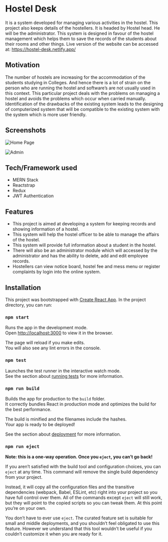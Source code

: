 # Hostel Desk

It is a system developed for managing various activities in the hostel. This project also keeps details of the hostellers. It is headed by Hostel head. He will be the administrator. This system is designed in favour of the hostel management which helps them to save the records of the students about their rooms and other things.
Live version of the website can be accessed at: https://hostel-desk.netlify.app/

## Motivation

The number of hostels are increasing for the accommodation of the students studying in Colleges. And hence there is a lot of strain on the person who are running the hostel and software’s are not usually used in this context. This particular project deals with the problems on managing a hostel and avoids the problems which occur when carried manually. Identification of the drawbacks of the existing system leads to the designing of computerized system that will be compatible to the existing system with the system which is more user friendly.

## Screenshots

![Home Page](https://github.com/bansaljatin05/Hostel-Management/blob/master/public/assets/home_page.png)

![Admin](https://github.com/bansaljatin05/Hostel-Management/blob/master/public/assets/admin.png)


## Tech/Framework used

- MERN Stack
- Reactstrap
- Redux
- JWT Authentication


## Features

- This project is aimed at developing a system for keeping records and showing information of a hostel.
- This system will help the hostel officer to be able to manage the affairs of the hostel.
- This system will provide full information about a student in the hostel.
- There will also be an administrator module which will accessed by the administrator and has the ability to delete, add and edit employee records.
- Hostellers can view notice board, hostel fee and mess menu or register complaints by login into the online system.


## Installation

This project was bootstrapped with [Create React App](https://github.com/facebook/create-react-app).
In the project directory, you can run:

### `npm start`

Runs the app in the development mode.<br />
Open [http://localhost:3000](http://localhost:3000) to view it in the browser.

The page will reload if you make edits.<br />
You will also see any lint errors in the console.

### `npm test`

Launches the test runner in the interactive watch mode.<br />
See the section about [running tests](https://facebook.github.io/create-react-app/docs/running-tests) for more information.

### `npm run build`

Builds the app for production to the `build` folder.<br />
It correctly bundles React in production mode and optimizes the build for the best performance.

The build is minified and the filenames include the hashes.<br />
Your app is ready to be deployed!

See the section about [deployment](https://facebook.github.io/create-react-app/docs/deployment) for more information.

### `npm run eject`

**Note: this is a one-way operation. Once you `eject`, you can’t go back!**

If you aren’t satisfied with the build tool and configuration choices, you can `eject` at any time. This command will remove the single build dependency from your project.

Instead, it will copy all the configuration files and the transitive dependencies (webpack, Babel, ESLint, etc) right into your project so you have full control over them. All of the commands except `eject` will still work, but they will point to the copied scripts so you can tweak them. At this point you’re on your own.

You don’t have to ever use `eject`. The curated feature set is suitable for small and middle deployments, and you shouldn’t feel obligated to use this feature. However we understand that this tool wouldn’t be useful if you couldn’t customize it when you are ready for it.


